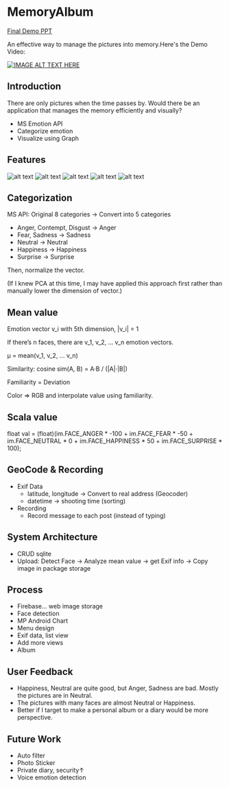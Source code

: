 # MemoryAlbum
[Final Demo PPT](https://github.com/SuminHan/MemoryAlbum/blob/master/CS409_Final_DEMO_Presentation.pdf)

An effective way to manage the pictures into memory.Here's the Demo Video:

[![IMAGE ALT TEXT HERE](https://img.youtube.com/vi/bCB6etWdfoY/0.jpg)](https://www.youtube.com/watch?v=bCB6etWdfoY)


## Introduction
There are only pictures when the time passes by. Would there be an application that manages the memory efficiently and visually?

- MS Emotion API
- Categorize emotion
- Visualize using Graph

## Features
![alt text](https://github.com/SuminHan/MemoryAlbum/blob/master/1.png) ![alt text](https://github.com/SuminHan/MemoryAlbum/blob/master/2.png) ![alt text](https://github.com/SuminHan/MemoryAlbum/blob/master/3.png) ![alt text](https://github.com/SuminHan/MemoryAlbum/blob/master/4.png) ![alt text](https://github.com/SuminHan/MemoryAlbum/blob/master/5.png)

## Categorization
MS API: Original 8 categories → Convert into 5 categories

- Anger, Contempt, Disgust → Anger
- Fear, Sadness → Sadness
- Neutral → Neutral
- Happiness → Happiness
- Surprise → Surprise

Then, normalize the vector.

(If I knew PCA at this time, I may have applied this approach first rather than manually lower the dimension of vector.)

## Mean value
Emotion vector v_i  with 5th dimension, |v_i| = 1

If there’s n faces, there are v_1, v_2, … v_n  emotion vectors.

μ = mean(v_1, v_2, … v_n)

Similarity: cosine sim(A, B) = A·B / (|A|·|B|)

Familiarity = Deviation

Color ⇒ RGB and interpolate value using familiarity.

## Scala value
float val = (float)(im.FACE_ANGER * -100 + im.FACE_FEAR * -50 + im.FACE_NEUTRAL * 0 + im.FACE_HAPPINESS * 50 + im.FACE_SURPRISE * 100);

## GeoCode & Recording
- Exif Data
  - latitude, longitude → Convert to real address (Geocoder)
  - datetime → shooting time (sorting)
- Recording
  - Record message to each post (instead of typing)

## System Architecture
- CRUD sqlite
- Upload: Detect Face → Analyze mean value → get Exif info → Copy image in package storage

## Process
- Firebase… web image storage
- Face detection
- MP Android Chart
- Menu design
- Exif data, list view
- Add more views
- Album

## User Feedback
- Happiness, Neutral are quite good, but Anger, Sadness are bad. Mostly the pictures are in Neutral.
- The pictures with many faces are almost Neutral or Happiness.
- Better if I target to make a personal album or a diary would be more perspective.

## Future Work
- Auto filter
- Photo Sticker
- Private diary, security↑
- Voice emotion detection
